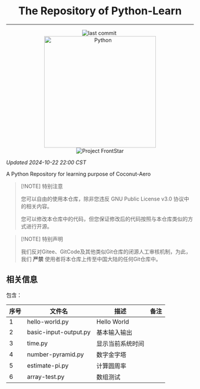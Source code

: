 # <div align="center">The Repository of Python-Learn</div>

------------------------------------------------------------------------
<div align="center">
    <img src="https://img.shields.io/github/last-commit/Coconut-Aero/PythonLearn" alt="last commit">
    <img src="https://img.shields.io/badge/Coconut-Aero-blue" alt=""> 
</div>

<div align="center">
    <img src="https://raw.githubusercontent.com/Ender-Wiggin2019/ServiceLogos/main/Python/Python.png" alt="Python" width="300">
</div>

<div align="center">
    <img src="https://s21.ax1x.com/2024/05/01/pkkuwQg.png" alt="Project FrontStar" >
</div>



_Updated 2024-10-22 22:00 CST_

A Python Repository for learning purpose of Coconut-Aero


> [!NOTE] 特别注意
> 
> 您可以自由的使用本仓库，除非您违反 GNU Public License v3.0 协议中的相关内容。
> 
> 您可以修改本仓库中的代码，但您保证修改后的代码按照与本仓库类似的方式进行开源。

> [!NOTE] 特别声明 
> 
> 我们反对Gitee、GitCode及其他类似Git仓库的闭源人工审核机制，为此，我们 **严禁** 使用者将本仓库上传至中国大陆的任何Git仓库中。

## 相关信息

包含：

| 序号 | 文件名                   | 描述          | 备注 |
|----|-----------------------|-------------|----|
| 1  | hello-world.py        | Hello World |    |
| 2  | basic-input-output.py | 基本输入输出      |    |
| 3  | time.py               | 显示当前系统时间    |    |
| 4  | number-pyramid.py     | 数字金字塔       |    |
| 5  | estimate-pi.py        | 计算圆周率       |    |
| 6  | array-test.py         | 数组测试        |    |
